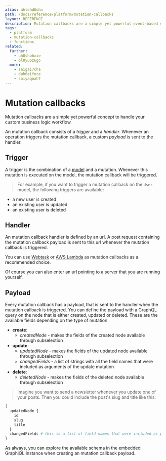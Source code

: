 ```yaml
---
alias: ahlohd8ohn
path: /docs/reference/platform/mutation-callbacks
layout: REFERENCE
description: Mutation callbacks are a simple yet powerful event-based concept on top of GraphQL to implement custom business logic like sending emails.
tags:
  - platform
  - mutation-callbacks
  - functions
related:
  further:
    - uh8shohxie
    - ol0yuoz6go
  more:
    - saigai7cha
    - dah6aifoce
    - soiyaquah7
---
```


# Mutation callbacks

Mutation callbacks are a simple yet powerful concept to handle your custom business logic workflow.

An mutation callback consists of a *trigger* and a *handler*. Whenever an operation triggers the mutation callback, a custom *payload* is sent to the handler.

## Trigger

A trigger is the combination of a [model](!alias-ij2choozae) and a mutation.
Whenever this mutation is executed on the model, the mutation callback will be triggered.

> For example, if you want to trigger a mutation callback on the `User` model, the following triggers are available:
* a new user is created
* an existing user is updated
* an existing user is deleted

## Handler

An mutation callback handler is defined by an url. A post request containing the mutation callback payload is sent to this url whenever the mutation callback is triggered.

You can use [Webtask](https://webtask.io/) or [AWS Lambda](http://docs.aws.amazon.com/lambda/latest/dg/welcome.html) as mutation callbacks as a recommended choice.

Of course you can also enter an url pointing to a server that you are running yourself.

## Payload

Every mutation callback has a payload, that is sent to the handler when the mutation callback is triggered. You can define the payload with a GraphQL query on the node that is either created, updated or deleted. These are the available fields depending on the type of mutation:

* **create**:
  * *createdNode* - makes the fields of the created node available through subselection
* **update**:
  * *updatedNode* - makes the fields of the updated node available through subselection
  * *changedFields* - a list of strings with all the field names that were included as arguments of the update mutation
* **delete**:
  * *deletedNode* - makes the fields of the deleted node available through subselection

> Imagine you want to send a newsletter whenever you update one of your posts. Then you could include the post's slug and title like this:

```graphql
{
  updatedNode {
    id
    slug
    title
  }
  changedFields # this is a list of field names that were included as parameters of the update mutation
}
```

As always, you can explore the available schema in the embedded GraphiQL instance when creating an mutation callback payload.
